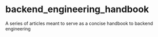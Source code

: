 # backend_engineering_handbook
A series of articles meant to serve as a concise handbook to backend engineering
